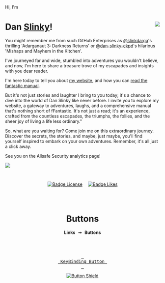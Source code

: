 Hi, I'm

# <img align="right" src="https://rtfm.danslinky.co.uk/favicon.png"> Dan <a rel=me href="https://social.treehouse.systems/@danslinky">Slinky</a>!

You might remember me from such GitHub Enterprises as [@slinkdarga](#)'s thrilling 'Adarganaut 3: Darkness Returns' or [@dan-slinky-ckpd](#)'s hilarious 'Mishaps and Mayhem in the Kitchen'. 

I've journeyed far and wide, stumbled into adventures you wouldn't believe, and now, I'm here to share a treasure trove of my escapades and insights with you dear reader.

I'm here today to tell you about [my website](https://www.danslinky.co.uk/), and how you can [read the fantastic manual](https://rtfm.danslinky.co.uk/ "RTFM").

But it's not just stories and laughter I bring to you today; it's a chance to dive into the world of Dan Slinky like never before. I invite you to explore my website, a gateway to adventures, laughs, and a comprehensive manual that's nothing short of fFantastic. It's not just a read; it's an experience, crafted from the countless escapades, the triumphs, the follies, and the sheer joy of living a life less ordinary."

So, what are you waiting for? Come join me on this extraordinary journey. Discover the secrets, the stories, and maybe, just maybe, you'll find yourself inspired to embark on your own adventures. Remember, it's all just a click away.

See you on the Allsafe Security analytics page!

<a href="https://statuscake.danslinky.co.uk/" title="Everything is fine"><img src="https://app.statuscake.com/button/index.php?Track=7149516&Days=1&Design=2" /></a>


<br>

<div align = center>

[![Badge License]][License]   
[![Badge Likes]][#]

<br>
<br>
    
# Buttons
         
**Links  ➞  Buttons**

<br>
<br>

[<kbd> <br> KeyBinding Button <br> </kbd>][KBD]

[![Button Shield]][Shield]

</div>

<br>
<br>


<!---------------------------------------------------------------------------->

[Button Shield]: https://img.shields.io/badge/Shield_Buttons-37a779?style=for-the-badge

[License]: LICENSE
[Shield]: Types/Shield.md
[KBD]: Types/KBD.md
[#]: #


<!---------------------------------[ Badges ]---------------------------------->

[Badge License]: https://img.shields.io/badge/-BY_SA_4.0-ae6c18.svg?style=for-the-badge&labelColor=EF9421&logoColor=white&logo=CreativeCommons
[Badge Likes]: https://img.shields.io/github/stars/MarkedDown/Buttons?style=for-the-badge&labelColor=d0ab23&color=b0901e&logoColor=white&logo=Trustpilot
